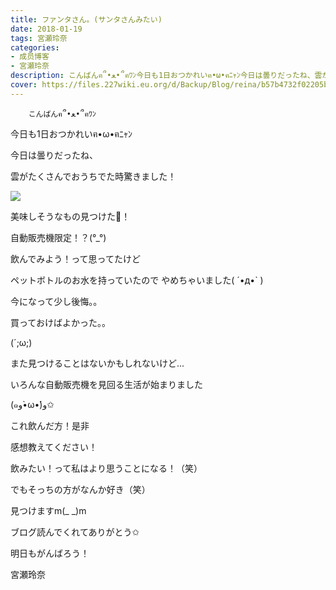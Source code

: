 ```yaml
---
title: ファンタさん。(サンタさんみたい)
date: 2018-01-19
tags: 宮瀬玲奈
categories: 
- 成员博客
- 宮瀬玲奈
description: こんばんฅ՞•ﻌ•՞ฅﾜﾝ今日も1日おつかれいฅ•ω•ฅﾆｬﾝ今日は曇りだったね、雲がたくさんでおうちでた時驚きました！美味しそうなもの見つけた💓！自動販売機...
cover: https://files.227wiki.eu.org/d/Backup/Blog/reina/b57b4732f02205b72d187310015ac.jpg 
---
```


        こんばんฅ՞•ﻌ•՞ฅﾜﾝ



今日も1日おつかれいฅ•ω•ฅﾆｬﾝ



今日は曇りだったね、

雲がたくさんでおうちでた時驚きました！






![](https://files.227wiki.eu.org/d/Backup/Blog/reina/b57b4732f02205b72d187310015ac.jpg)




美味しそうなもの見つけた💓！






自動販売機限定！？(°_°)









飲んでみよう！って思ってたけど

ペットボトルのお水を持っていたので
やめちゃいました( ´•д•` )






今になって少し後悔。。


買っておけばよかった。。







(´;ω;)






また見つけることはないかもしれないけど...


いろんな自動販売機を見回る生活が始まりました




(๑و•̀ω•́)و✩










これ飲んだ方！是非

感想教えてください！









飲みたい！って私はより思うことになる！（笑）

でもそっちの方がなんか好き（笑）






見つけますm(_ _)m





ブログ読んでくれてありがとう✩



明日もがんばろう！



宮瀬玲奈


